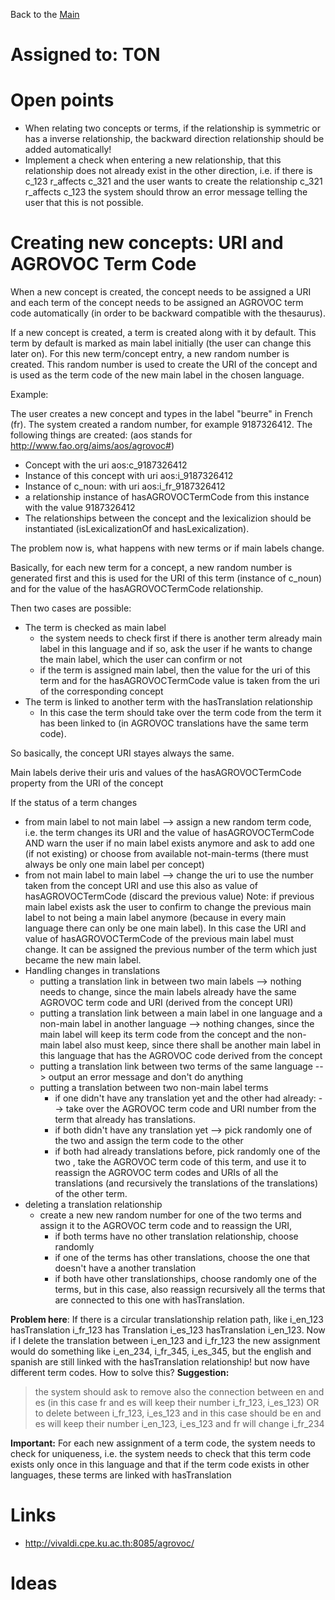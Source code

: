 Back to the [Main](Main.md)
# Assigned to: TON #

# Open points #

  * When relating two concepts or terms, if the relationship is symmetric or has a inverse relationship, the backward direction relationship should be added automatically!
  * Implement a check when entering a new relationship, that this relationship does not already exist in the other direction, i.e. if there is c\_123 r\_affects c\_321 and the user wants to create the relationship c\_321 r\_affects c\_123 the system should throw an error message telling the user that this is not possible.

# Creating new concepts: URI and AGROVOC Term Code #

When a new concept is created, the concept needs to be assigned a URI and each term of the concept needs to be assigned an AGROVOC term code automatically (in order to be backward compatible with the thesaurus).

If a new concept is created, a term is created along with it by default. This term by default is marked as main label initially (the user can change this later on).
For this new term/concept entry, a new random number is created. This random number is used to create the URI of the concept and is used as the term code of the new main label in the chosen language.

Example:

The user creates a new concept and types in the label "beurre" in French (fr). The system created a random number, for example 9187326412.
The following things are created:
(aos stands for http://www.fao.org/aims/aos/agrovoc#)
  * Concept with the uri aos:c\_9187326412
  * Instance of this concept with uri aos:i\_9187326412
  * Instance of c\_noun: with uri aos:i\_fr\_9187326412
  * a relationship instance of hasAGROVOCTermCode from this instance with the value 9187326412
  * The relationships between the concept and the lexicalizion should be instantiated (isLexicalizationOf and hasLexicalization).

The problem now is, what happens with new terms or if main labels change.

Basically, for each new term for a concept, a new random number is generated first and this is used for the URI of this term (instance of c\_noun) and for the value of the hasAGROVOCTermCode relationship.

Then two cases are possible:
  * The term is checked as main label
    * the system needs to check first if there is another term already main label in this language and if so, ask the user if he wants to change the main label, which the user can confirm or not
    * if the term is assigned main label, then the value for the uri of this term and for the hasAGROVOCTermCode value is taken from the uri of the corresponding concept
  * The term is linked to another term with the hasTranslation relationship
    * In this case the term should take over the term code from the term it has been linked to (in AGROVOC translations have the same term code).

So basically, the concept URI stayes always the same.

Main labels derive their uris and values of the hasAGROVOCTermCode property from the URI of the concept

If the status of a term changes
  * from main label to not main label --> assign a new random term code, i.e. the term changes its URI and the value of hasAGROVOCTermCode AND warn the user if no main label exists anymore and ask to add one (if not existing) or choose from available not-main-terms (there must always be only one main label per concept)
  * from not main label to main label --> change the uri to use the number taken from the concept URI and use this also as value of hasAGROVOCTermCode (discard the previous value) Note: if previous main label exists ask the user to confirm to change the previous main label to not being a main label anymore (because in every main language there can only be one main label). In this case the URI and value of hasAGROVOCTermCode of the previous main label must change. It can be assigned the previous number of the term which just became the new main label.
  * Handling changes in translations
    * putting a translation link in between two main labels --> nothing needs to change, since the main labels already have the same AGROVOC term code and URI (derived from the concept URI)
    * putting a translation link between a main label in one language and a non-main label in another language --> nothing changes, since the main label will keep its term code from the concept and the non-main label also must keep, since there shall be another main label in this language that has the AGROVOC code derived from the concept
    * putting a translation link between two terms of the same language --> output an error message and don't do anything
    * putting a translation between two non-main label terms
      * if one didn't have any translation yet and the other had already: --> take over the AGROVOC term code and URI number from the term that already has translations.
      * if both didn't have any translation yet --> pick randomly one of the two and assign the term code to the other
      * if both had already translations before, pick randomly one of the two , take the AGROVOC term code of this term, and use it to reassign the AGROVOC term codes and URIs of all the translations (and recursively the translations of the translations) of the other term.
  * deleting a translation relationship
    * create a new new random number for one of the two terms and assign it to the AGROVOC term code and to reassign the URI,
      * if both terms have no other translation relationship, choose randomly
      * if one of the terms has other translations, choose the one that doesn't have a another translation
      * if both have other translationships, choose randomly one of the terms, but in this case, also reassign recursively all the terms that are connected to this one with hasTranslation.

**Problem here**: If there is a circular translationship relation path, like i\_en\_123 hasTranslation i\_fr\_123 has Translation i\_es\_123 hasTranslation i\_en\_123. Now if I delete the translation between i\_en\_123 and i\_fr\_123 the new assignment would do something like i\_en\_234, i\_fr\_345, i\_es\_345, but the english and spanish are still linked with the hasTranslation relationship! but now have different term codes. How to solve this?
**Suggestion:**
> the system should ask to remove also the connection between en and es (in this case fr and es will keep their number  i\_fr\_123, i\_es\_123) OR to delete between i\_fr\_123, i\_es\_123 and in this case should be  en and es will keep their number  i\_en\_123, i\_es\_123 and fr will change i\_fr\_234

**Important:** For each new assignment of a term code, the system needs to check for uniqueness, i.e. the system needs to check that this term code exists only once in this language and that if the term code exists in other languages, these terms are linked with hasTranslation

# Links #

  * http://vivaldi.cpe.ku.ac.th:8085/agrovoc/



# Ideas #


